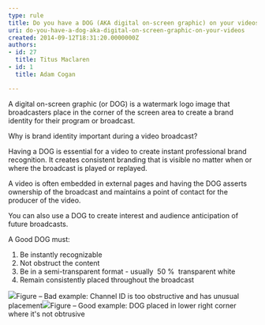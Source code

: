 ```yaml
---
type: rule
title: Do you have a DOG (AKA digital on-screen graphic) on your videos?
uri: do-you-have-a-dog-aka-digital-on-screen-graphic-on-your-videos
created: 2014-09-12T18:31:20.0000000Z
authors:
- id: 27
  title: Titus Maclaren
- id: 1
  title: Adam Cogan

---
```


 
​A digital on-screen graphic (or DOG) is a watermark logo image that broadcasters place in the corner of the screen area to create a brand identity for their program or broadcast.

Why is brand identity important during a video broadcast? ​
 
Having a DOG is essential for a video to create instant professional brand recognition. It creates consistent branding that is visible no matter when or where the broadcast is played or replayed.

A video is often embedded in external pages and having the DOG asserts ownership of the broadcast and maintains a point of contact for the producer of the video.

You can also use a DOG to create interest and audience anticipation of future broadcasts.

A Good DOG must:​

1. ​Be instantly recognizable
2. Not obstruct the content
3. Be in a semi-transparent format - usually  50 %  transparent white
4. Remain consistently placed throughout the broadcast

![](/PublishingImages/dog-bad.jpg)Figure – Bad example: Channel ID is too obstructive and has unusual placement![](/PublishingImages/dog-good.jpg)Figure – Good example: DOG placed in lower right corner where it's not obtrusive
